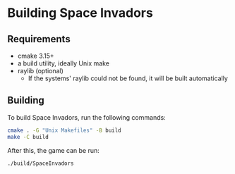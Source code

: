 # Building Space Invadors

## Requirements

- cmake 3.15+
- a build utility, ideally Unix make
- raylib (optional)
  - If the systems' raylib could not be found, it will be built automatically

## Building

To build Space Invadors, run the following commands:

```sh
cmake . -G "Unix Makefiles" -B build
make -C build
```

After this, the game can be run:

```
./build/SpaceInvadors
```
